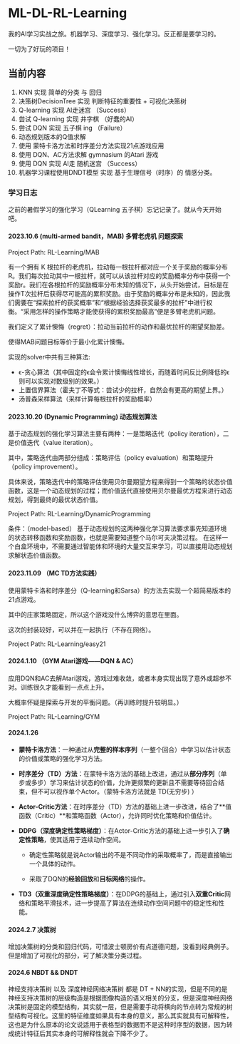 # ML-DL-RL-Learning
我的AI学习实战之旅。机器学习、深度学习、强化学习。反正都是要学习的。

一切为了好玩的项目！


## 当前内容

1.  KNN 实现 简单的分类 与 回归
2.  决策树DecisionTree 实现 判断特征的重要性 + 可视化决策树
3.  Q-learning 实现 AI走迷宫 （Success）
4.  尝试 Q-learning 实现 井字棋 （好蠢的AI）
5.  尝试 DQN 实现 五子棋 ing （Failure）
6.  动态规划版本的Q值求解
7.  使用 蒙特卡洛方法和时序差分方法实现21点游戏应用
8.  使用 DQN、AC方法求解 gymnasium 的Atari 游戏
9.  使用 DQN 实现 AI走 随机迷宫 （Success）
10. 机器学习课程使用DNDT模型 实现 基于生理信号（时序）的 情感分类。

### 学习日志

之前的暑假学习的强化学习（QLearning 五子棋）忘记记录了。就从今天开始吧。
#### 2023.10.6 (multi-armed bandit，MAB) 多臂老虎机 问题探索

Project Path: RL-Learning/MAB

有一个拥有 K 根拉杆的老虎机，拉动每一根拉杆都对应一个关于奖励的概率分布R。我们每次拉动其中一根拉杆，就可以从该拉杆对应的奖励概率分布中获得一个奖励r。我们在各根拉杆的奖励概率分布未知的情况下，从头开始尝试，目标是在操作T次拉杆后获得尽可能高的累积奖励。由于奖励的概率分布是未知的，因此我们需要在“探索拉杆的获奖概率”和“根据经验选择获奖最多的拉杆”中进行权衡。“采用怎样的操作策略才能使获得的累积奖励最高”便是多臂老虎机问题。

我们定义了累计懊悔（regret）：拉动当前拉杆的动作和最优拉杆的期望奖励差。

使得MAB问题目标等价于最小化累计懊悔。

实现的solver中共有三种算法:

- ϵ-贪心算法（其中固定的ϵ会令累计懊悔线性增长，而随着时间反比例降低的ϵ则可以实现对数级别的效果。）
- 上置信界算法（霍夫丁不等式：尝试少的拉杆，自然会有更高的期望上界。）
- 汤普森采样算法（采样计算每根拉杆的奖励概率）



#### 2023.10.20 (Dynamic Programming) 动态规划算法

基于动态规划的强化学习算法主要有两种：一是策略迭代（policy iteration），二是价值迭代（value iteration）。

其中，策略迭代由两部分组成：策略评估（policy evaluation）和策略提升（policy improvement）。

具体来说，策略迭代中的策略评估使用贝尔曼期望方程来得到一个策略的状态价值函数，这是一个动态规划的过程；而价值迭代直接使用贝尔曼最优方程来进行动态规划，得到最终的最优状态价值。

Project Path: RL-Learning/DynamicProgramming

条件：（model-based）
基于动态规划的这两种强化学习算法要求事先知道环境的状态转移函数和奖励函数，也就是需要知道整个马尔可夫决策过程。
在这样一个白盒环境中，不需要通过智能体和环境的大量交互来学习，可以直接用动态规划求解状态价值函数。

#### 2023.11.09 （MC TD方法实践）

使用蒙特卡洛和时序差分（Q-learning和Sarsa）的方法去实现一个超简易版本的21点游戏。

其中的庄家策略固定，所以这个游戏没什么博弈的意思在里面。

这次的封装较好，可以并在一起执行（不存在网络）。

Project Path: RL-Learning/easy21


#### 2024.1.10 （GYM Atari游戏——DQN & AC）

应用DQN和AC去解Atari游戏，游戏过难收敛，或者本身实现出现了意外或超参不对。训练很久才能看到一点点上升。

大概率怀疑是探索与开发的平衡问题。（再训练时提升较明显。）

Project Path: RL-Learning/GYM





#### 2024.1.26 

- **蒙特卡洛方法**：一种通过从**完整的样本序列**（一整个回合）中学习以估计状态的价值或策略的强化学习方法。

- **时序差分（TD）方法**：在蒙特卡洛方法的基础上改进，通过从**部分序列**（单步或多步）学习来估计状态的价值，允许更频繁的更新且不需要等待回合结束，但不可以视作单个Actor。（蒙特卡洛方法就是 TD(无穷步) ）

- **Actor-Critic方法**：在时序差分（TD）方法的基础上进一步改进，结合了**值函数（Critic）**和策略函数（Actor），允许同时优化策略和价值估计。

- **DDPG（深度确定性策略梯度）**：在Actor-Critic方法的基础上进一步引入了**确定性策略**，使其适用于连续动作空间。
  - 确定性策略就是说Actor输出的不是不同动作的采取概率了，而是直接输出一个具体的动作。

  - 采取了DQN的**经验回放**和**目标网络**的操作。

- **TD3（双重深度确定性策略梯度）**：在DDPG的基础上，通过引入**双重Critic**网络和策略平滑技术，进一步提高了算法在连续动作空间问题中的稳定性和性能。



#### 2024.2.7 决策树

增加决策树的分类和回归代码，可惜波士顿房价有点道德问题，没看到经典例子。
但是增加了可视化的部分，可了解决策分类过程。


#### 2024.6 NBDT && DNDT 


神经支持决策树 以及 深度神经网络决策树 都是 DT + NN的实现，但是不同的是神经支持决策树的层级构造是根据图像构造的语义相关的分支，但是深度神经网络决策树是固定的模型结构，其实就一层，但是需要手动将横向的节点转为常规的树型结构可视化。这里的特征维度如果具有本身的意义，那么其实就具有可解释性，这也是为什么原本的论文说适用于表格型的数据而不是这种时序型的数据，因为转成统计特征后其实本身的可解释性就会下降不少了。



